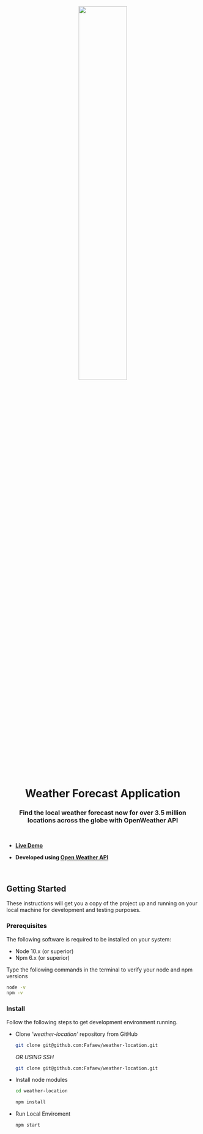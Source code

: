 <p align="center">
<a href="#"><img width="50%" height="50%" src="https://i.imgur.com/p2Jzyn4.png" height="175px"/></a>
</p>

<br>
<br>

<h1 align="center">Weather Forecast Application</h1>
<h3 align="center">Find the local weather forecast now for over 3.5 million locations across the globe with OpenWeather API</h3>

<br>

- **[Live Demo](https://fafaew.github.io/weather-location/)**

- **Developed using [Open Weather API](https://fafaew.github.io/weather-location/)**
  
<br>


## Getting Started

These instructions will get you a copy of the project up and running on your local machine for development and testing purposes.

### Prerequisites

The following software is required to be installed on your system:

* Node 10.x (or superior)
* Npm 6.x (or superior)

Type the following commands in the terminal to verify your node and npm versions

```bash
node -v
npm -v
```

### Install

Follow the following steps to get development environment running.

* Clone _'weather-location'_ repository from GitHub

  ```bash
  git clone git@github.com:Fafaew/weather-location.git
  ```

   _OR USING SSH_

  ```bash
  git clone git@github.com:Fafaew/weather-location.git
  ```

* Install node modules

   ```bash
   cd weather-location

   npm install
   ```

 * Run Local Enviroment

   ```bash
   npm start
   ```

